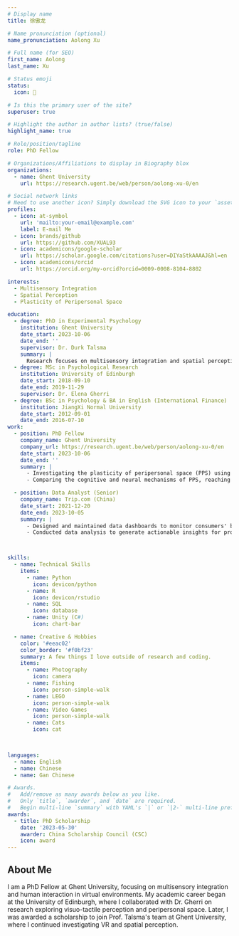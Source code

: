 ```yaml
---
# Display name
title: 徐傲龙

# Name pronunciation (optional)
name_pronunciation: Aolong Xu

# Full name (for SEO)
first_name: Aolong
last_name: Xu

# Status emoji
status:
  icon: 🍉

# Is this the primary user of the site?
superuser: true

# Highlight the author in author lists? (true/false)
highlight_name: true

# Role/position/tagline
role: PhD Fellow

# Organizations/Affiliations to display in Biography blox
organizations:
  - name: Ghent University
    url: https://research.ugent.be/web/person/aolong-xu-0/en

# Social network links
# Need to use another icon? Simply download the SVG icon to your `assets/media/icons/` folder.
profiles:
  - icon: at-symbol
    url: 'mailto:your-email@example.com'
    label: E-mail Me
  - icon: brands/github
    url: https://github.com/XUAL93
  - icon: academicons/google-scholar
    url: https://scholar.google.com/citations?user=DIYaStkAAAAJ&hl=en
  - icon: academicons/orcid
    url: https://orcid.org/my-orcid?orcid=0009-0008-8104-8802

interests:
  - Multisensory Integration
  - Spatial Perception
  - Plasticity of Peripersonal Space

education:
  - degree: PhD in Experimental Psychology
    institution: Ghent University
    date_start: 2023-10-06
    date_end: ''
    supervisor: Dr. Durk Talsma
    summary: |
      Research focuses on multisensory integration and spatial perception, using behavioral, VR, and neurophysiological methods. 
  - degree: MSc in Psychological Research
    institution: University of Edinburgh
    date_start: 2018-09-10
    date_end: 2019-11-29
    supervisor: Dr. Elena Gherri
  - degree: BSc in Psychology & BA in English (International Finance)
    institution: JiangXi Normal University
    date_start: 2012-09-01
    date_end: 2016-07-10
work:
  - position: PhD Fellow
    company_name: Ghent University
    company_url: https://research.ugent.be/web/person/aolong-xu-0/en
    date_start: 2023-10-06
    date_end: ''
    summary: |
      - Investigating the plasticity of peripersonal space (PPS) using behavioral, neurophysiological, and VR-based methods.
      - Comparing the cognitive and neural mechanisms of PPS, reaching space, and interpersonal space.

  - position: Data Analyst (Senior)
    company_name: Trip.com (China)
    date_start: 2021-12-20
    date_end: 2023-10-05
    summary: |
      - Designed and maintained data dashboards to monitor consumers' behavior and products' performance.
      - Conducted data analysis to generate actionable insights for product and business teams.



skills:
  - name: Technical Skills
    items:
      - name: Python
        icon: devicon/python
      - name: R
        icon: devicon/rstudio
      - name: SQL
        icon: database
      - name: Unity (C#)
        icon: chart-bar

  - name: Creative & Hobbies
    color: '#eeac02'
    color_border: '#f0bf23'
    summary: A few things I love outside of research and coding.
    items:
      - name: Photography
        icon: camera
      - name: Fishing
        icon: person-simple-walk
      - name: LEGO
        icon: person-simple-walk
      - name: Video Games
        icon: person-simple-walk
      - name: Cats
        icon: cat


        
languages:
  - name: English
  - name: Chinese
  - name: Gan Chinese

# Awards.
#   Add/remove as many awards below as you like.
#   Only `title`, `awarder`, and `date` are required.
#   Begin multi-line `summary` with YAML's `|` or `|2-` multi-line prefix and indent 2 spaces below.
awards:
  - title: PhD Scholarship
    date: '2023-05-30'
    awarder: China Scholarship Council (CSC)
    icon: award
---
```


## About Me

I am a PhD Fellow at Ghent University, focusing on multisensory integration and human interaction in virtual environments. My academic career began at the University of Edinburgh, where I collaborated with Dr. Gherri on research exploring visuo-tactile perception and peripersonal space. Later, I was awarded a scholarship to join Prof. Talsma's team at Ghent University, where I continued investigating VR and spatial perception.
